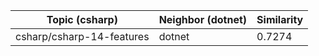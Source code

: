 | Topic (csharp) | Neighbor (dotnet) | Similarity |
|-------------|-------------------|------------|
| csharp/csharp-14-features | dotnet | 0.7274 |

